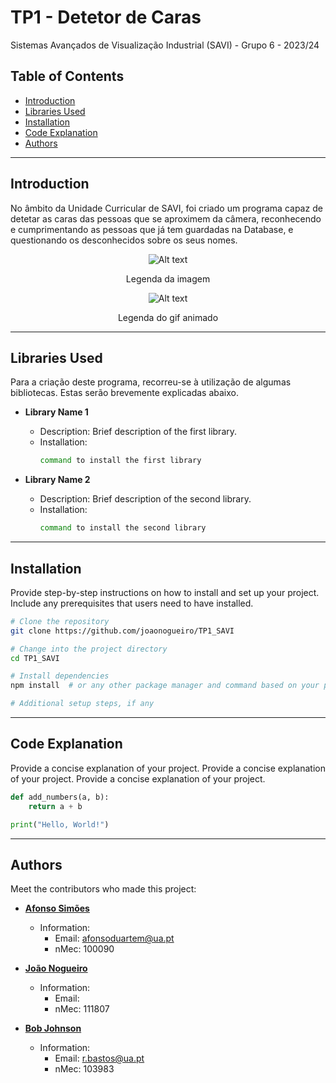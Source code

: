# TP1 - Detetor de Caras
Sistemas Avançados de Visualização Industrial (SAVI) - Grupo 6 - 2023/24

## Table of Contents

- [Introduction](#introduction)
- [Libraries Used](#libraries-used)
- [Installation](#installation)
- [Code Explanation](#code-explanation)
- [Authors](#authors)

---
## Introduction

No âmbito da Unidade Curricular de SAVI, foi criado um programa capaz de detetar as caras das pessoas que se aproximem da câmera, reconhecendo e cumprimentando as pessoas que já tem guardadas na Database, e questionando os desconhecidos sobre os seus nomes.

<p align="center">
  <img src="F3ubnBmXkAA2MAe.png" alt="Alt text">
</p>

<p align="center">
Legenda da imagem 
</p>


<p align="center">
  <img src="89ba9f42123571.5947aba8033ef.gif" alt="Alt text">
</p>

<p align="center">
Legenda do gif animado 
</p>


---
## Libraries Used

Para a criação deste programa, recorreu-se à utilização de algumas bibliotecas. Estas serão brevemente explicadas abaixo.

- **Library Name 1**
  - Description: Brief description of the first library.
  - Installation:
    ```bash
    command to install the first library
    ```

- **Library Name 2**
  - Description: Brief description of the second library.
  - Installation:
    ```bash
    command to install the second library
    ```


---
## Installation

Provide step-by-step instructions on how to install and set up your project. Include any prerequisites that users need to have installed.

```bash
# Clone the repository
git clone https://github.com/joaonogueiro/TP1_SAVI

# Change into the project directory
cd TP1_SAVI

# Install dependencies
npm install  # or any other package manager and command based on your project

# Additional setup steps, if any
```

---
## Code Explanation 

Provide a concise explanation of your project.
Provide a concise explanation of your project.
Provide a concise explanation of your project.

```python
def add_numbers(a, b):
    return a + b

print("Hello, World!")
```


---
## Authors

Meet the contributors who made this project:

- **[Afonso Simões](https://github.com/afonsosmiranda)**
  - Information:
    - Email: afonsoduartem@ua.pt
    - nMec: 100090

- **[João Nogueiro](https://github.com/joaonogueiro)**
  - Information:
    - Email:
    - nMec: 111807

- **[Bob Johnson](https://github.com/RBastos36)**
  - Information:
    - Email: r.bastos@ua.pt
    - nMec: 103983

